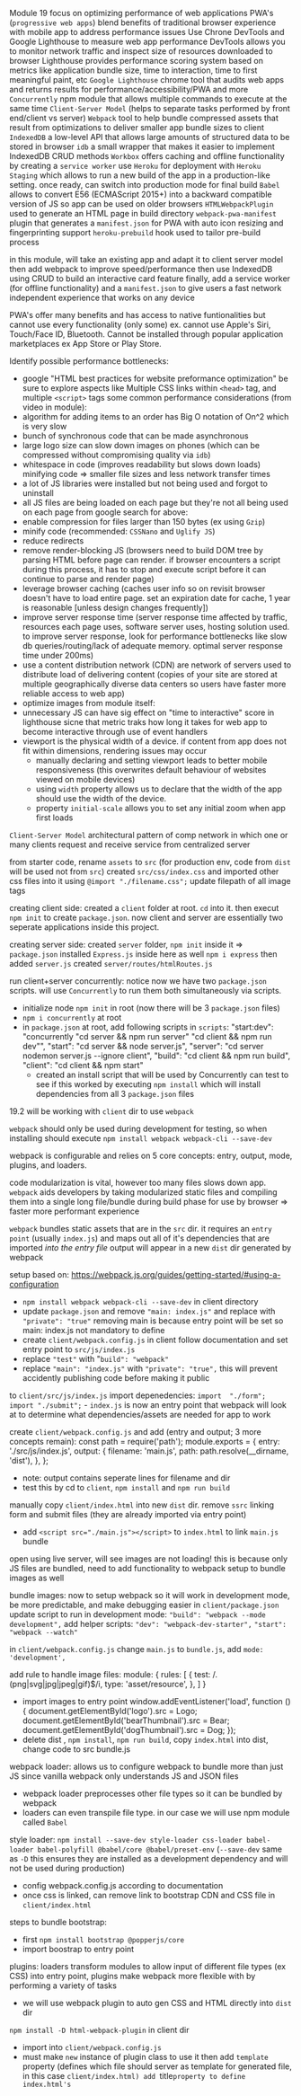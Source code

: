 Module 19
focus on optimizing performance of web applications 
PWA's (`progressive web apps`) blend benefits of traditional browser experience with mobile app to address performance issues
Use Chrone DevTools and Google Lighthouse to measure web app performance
DevTools allows you to monitor network traffic and inspect size of resources downloaded to browser
Lighthouse provides performance scoring system based on metrics like application bundle size, time to interaction, time to first meaningful paint, etc
`Google Lighthouse` chrome tool that audits web apps and returns results for performance/accessibility/PWA and more
`Concurrently` npm module that allows multiple commands to execute at the same time
`Client-Server Model` (helps to separate tasks performed by front end/client vs server)
`Webpack` tool to help bundle compressed assets that result from optimizations to deliver smaller app bundle sizes to client
`IndexedDB` a low-level API that allows large amounts of structured data to be stored in browser
    `idb` a small wrapper that makes it easier to implement IndexedDB CRUD methods
`Workbox` offers caching and offline functionality by creating a `service worker`
use `Heroku` for deployment with `Heroku Staging` which allows to run a new build of the app in a production-like setting. once ready, can switch into production mode for final build
`Babel` allows to convert E56 (ECMAScript 2015+) into a backward compatible version of JS so app can be used on older browsers
`HTMLWebpackPlugin` used to generate an HTML page in build directory
`webpack-pwa-manifest` plugin that generates a `manifest.json` for PWA with auto icon resizing and fingerprinting support
`heroku-prebuild` hook used to tailor pre-build process

in this module, will take an existing app and adapt it to client server model
then add webpack to improve speed/performance
then use IndexedDB using CRUD to build an interactive card feature
finally, add a service worker (for offline functionality) and a `manifest.json` to give users a fast network independent experience that works on any device

PWA's offer many benefits and has access to native funtionalities but cannot use every functionality (only some) ex. cannot use Apple's Siri, Touch/Face ID, Bluetooth. Cannot be installed through popular application marketplaces ex App Store or Play Store. 

Identify possible performance bottlenecks:
- google "HTML best practices for website preformance optimization"
    be sure to explore aspects like Multiple CSS links within `<head>` tag, and multiple `<script>` tags
some common performance considerations (from video in module):
- algorithm for adding items to an order has Big O notation of On^2 which is very slow
- bunch of synchronous code that can be made asynchronous
- large logo size can slow down images on phones (which can be compressed without compromising quality via `idb`)
- whitespace in code (improves readability but slows down loads) minifying code => smaller file sizes and less network transfer times
- a lot of JS libraries were installed but not being used and forgot to uninstall
- all JS files are being loaded on each page but they're not all being used on each page
from google search for above:
- enable compression for files larger than 150 bytes (ex using `Gzip`)
- minify code (recommended: `CSSNano` and `Uglify JS`)
- reduce redirects
- remove render-blocking JS (browsers need to build DOM tree by parsing HTML before page can render. if browser encounters a script during this process, it has to stop and execute script before it can continue to parse and render page)
- leverage browser caching (caches user info so on revisit browser doesn't have to load entire page. set an expiration date for cache, 1 year is reasonable [unless design changes frequently])
- improve server response time (server response time affected by traffic, resources each page uses, software server uses, hosting solution used. to improve server response, look for performance bottlenecks like slow db queries/routing/lack of adequate memory. optimal server response time under 200ms)
- use a content distribution network (CDN) are network of servers used to distribute load of delivering content (copies of your site are stored at multiple geographically diverse data centers so users have faster more reliable access to web app)
- optimize images
from module itself:
- unnecessary JS can have sig effect on "time to interactive" score in lighthouse sicne that metric traks how long it takes for web app to become interactive through use of event handlers
- viewport is the physical width of a device. if content from app does not fit within dimensions, rendering issues may occur
    - manually declaring and setting viewport leads to better mobile responsiveness (this overwrites default behaviour of websites viewed on mobile devices)
    - using `width` property allows us to declare that the width of the app should use the width of the device. 
    - property `initial-scale` allows you to set any initial zoom when app first loads

`Client-Server Model` architectural pattern of comp network in which one or many clients request and receive service from centralized server

from starter code, rename `assets` to `src` (for production env, code from `dist` will be used not from `src`)
created `src/css/index.css` and imported other css files into it using ` @import "./filename.css"; `
    update filepath of all image tags

creating client side:
created a `client` folder at root. `cd` into it. then execut `npm init` to create `package.json`. now client and server are essentially two seperate applications inside this project.

creating server side:
created `server` folder, `npm init` inside it => `package.json`
installed `Express.js` inside here as well `npm i express`
then added `server.js`
    created `server/routes/htmlRoutes.js`

run client+server concurrently:
notice now we have two `package.json` scripts. will use `Concurrently` to run them both simultaneously via scripts.
- initialize node `npm init` in root (now there will be 3 `package.json` files)
- `npm i concurrently` at root
- in `package.json` at root, add following scripts in `scripts`:
            "start:dev": "concurrently \"cd server && npm run server\" \"cd client && npm run dev\"",
            "start": "cd server && node server.js",
            "server": "cd server nodemon server.js --ignore client",
            "build": "cd client && npm run build",
            "client": "cd client && npm start"
    - created an install script that will be used by Concurrently
    can test to see if this worked by executing `npm install` which will install dependencies from all 3 `package.json` files

19.2
will be working with `client` dir to use `webpack`

`webpack` should only be used during development for testing, so when installing should execute `npm install webpack webpack-cli --save-dev` 

webpack is configurable and relies on 5 core concepts: entry, output, mode, plugins, and loaders.

code modularization is vital, however too many files slows down app. `webpack` aids developers by taking modularized static files and compiling them into a single long file/bundle during build phase for use by browser => faster more performant experience

`webpack` bundles static assets that are in the `src` dir. it requires an `entry point` (usually `index.js`) and maps out all of it's dependencies that are imported *into the entry file*
    output will appear in a new `dist` dir generated by webpack 

setup based on: https://webpack.js.org/guides/getting-started/#using-a-configuration

- `npm install webpack webpack-cli --save-dev` in client directory
- update `package.json` and remove `"main: index.js"` and replace with `"private": "true"`
    removing main is because entry point will be set so main: index.js not mandatory to define
- create `client/webpack.config.js` in client
    follow documentation and set entry point to `src/js/index.js`
- replace `"test"` with "`build": "webpack"`
- replace `"main": "index.js"` with `"private": "true",` this will prevent accidently publishing code before making it public

to `client/src/js/index.js` import depenedencies:
    `import  "./form";
    import "./submit";`
        - `index.js` is now an entry point that webpack will look at to determine what dependencies/assets are needed for app to work

create `client/webpack.config.js` and add (entry and output; 3 more concepts remain):
    const path = require('path');
    module.exports = {
        entry: './src/js/index.js',
        output: {
            filename: 'main.js',
            path: path.resolve(__dirname, 'dist'),
        },
    };
- note: output contains seperate lines for filename and dir
- test this by cd to `client`, `npm install` and `npm run build`

manually copy `client/index.html` into new `dist` dir. remove `ssrc` linking form and submit files (they are already imported via entry point)
- add `<script src="./main.js"></script>` to `index.html` to link `main.js` bundle

open using live server, will see images are not loading! this is because only JS files are bundled, need to add functionality to webpack setup to bundle images as well

bundle images:
now to setup webpack so it will work in development mode, be more predictable, and make debugging easier
    in `client/package.json` update script to run in development mode: `"build": "webpack --mode development",`
add helper scripts:
    `"dev": "webpack-dev-starter",`
    `"start": "webpack --watch"`

in `client/webpack.config.js` change `main.js` to `bundle.js`, add `mode: 'development',`

add rule to handle image files:
        module: {
            rules: [
                {
                test: /\.(png|svg|jpg|jpeg|gif)$/i,
                type: 'asset/resource',
                },
            ]
        }
- import images to entry point
        window.addEventListener('load', function () {
            document.getElementById('logo').src = Logo;
            document.getElementById('bearThumbnail').src = Bear;
            document.getElementById('dogThumbnail').src = Dog;
        });
- delete dist , `npm install`, `npm run build`, copy `index.html` into dist, change code to src bundle.js

webpack loader:
allows us to configure webpack to bundle more than just JS since vanilla webpack only understands JS and JSON files
- webpack loader preprocesses other file types so it can be bundled by webpack
- loaders can even transpile file type. in our case we will use npm module called `Babel`

style loader:
`npm install --save-dev style-loader css-loader babel-loader babel-polyfill @babel/core @babel/preset-env` (`--save-dev` same as `-D` this ensures they are installed as a development dependency and will not be used during production)
- config webpack.config.js according to documentation
- once css is linked, can remove link to bootstrap CDN and CSS file in `client/index.html`

steps to bundle bootstrap:
- first `npm install bootstrap @popperjs/core`
- import boostrap to entry point

plugins:
loaders transform modules to allow input of different file types (ex CSS) into entry point, plugins make webpack more flexible with by performing a variety of tasks
- we will use webpack plugin to auto gen CSS and HTML directly into `dist` dir

`npm install -D html-webpack-plugin` in client dir
- import into `client/webpack.config.js`
- must make `new` instance of plugin class to use it
    then add `template` property (defines which file should server as template for generated file, in this case `client/index.html)
    add `title` property to define index.html's `<title>` el

at this point, no more need to add `<script src="./bundle.js"></script>` to the end of index.html since script is being auto gen'd

can test build locally using `heroku local web` then deploy app to staging env. steps to do so:
- in root `package.json` add key pair for node and it's version
    can do `node -v` or `node -version` to get this info
- add prebuild hook script telling Heroku to install dev dependencies (by default heroku will get rid of all dev dependencies)
    `"heroku-prebuild": "npm install --dev"`
- update `server/server.js` to run app from `dist` dir (middleware)
- `server/routes/htmlRoutes.js` make similar change to target `index.html` from `dist` dir
- from root dir: `heroku login` -> `npm install` -> `heroku local web` -> open `localhost:5000` check if app still functions correctly
- merge to `develop` then `main`
- `heroku create --remote staging`